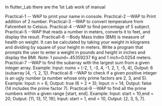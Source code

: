 In flutter_Lab there are the 1st Lab work of manual

Practical-1
  -- WAP to print your name in console.
Practical-2
  --WAP to Print addition of 2 number.
Practical-3
  --WAP to convert temperature from Fahrenheit to Celsius.
Practical-4
  --WAP to find percentage of 5 subject.
Practical-5
  --WAP that reads a number in meters, converts it to feet, and display the result.
Practicall-6
  --Body Mass Index (BMI) is measure of health on weight. It can be calculated by taking your
    weight in kilograms and dividing by square of your height in meters. Write a program that
    prompts the user to enter a weight in pounds and height in inches and display the BMI.
    Note: 1 pound=.45359237 Kg and 1 inch=0.0254 meters.
Practical-7
  --WAP to find the subarray with the largest sum from a given integer array. Example: Input: nums = [-2, 1, -3, 4, -1, 2, 1, -5, 4], Output: 6 (subarray [4, -1, 2, 1]).
Practical-8
  --WAP to check if a given positive integer is an ugly number (a number whose only prime factors are 2, 3, and 5). 
    Example: Input: n = 6, Output: true (6 = 2 × 3); Input: n = 14, Output: false (14 includes the prime factor 7).
Practical-9
  --WAP to find all the prime numbers within a given range [start, end]. Example: Input: start = 10,end = 20, Output: [11, 13, 17, 19]; Input: start = 1, end = 10, Output: [2, 3, 5, 7].
